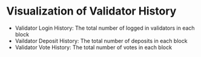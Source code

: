 # Visualization of Validator History

- Validator Login History: The total number of logged in validators in each block
- Vaildator Deposit History: The total number of deposits in each block
- Validator Vote History: The total number of votes in each block

